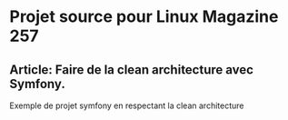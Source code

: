 # Projet source pour Linux Magazine 257
## Article: Faire de la clean architecture avec Symfony.

Exemple de projet symfony en respectant la clean architecture
